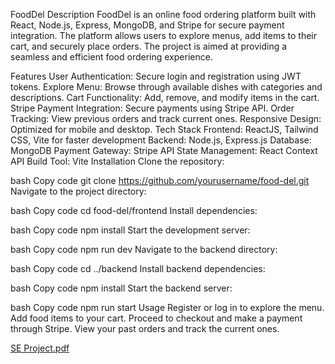 FoodDel
Description
FoodDel is an online food ordering platform built with React, Node.js, Express, MongoDB, and Stripe for secure payment integration. The platform allows users to explore menus, add items to their cart, and securely place orders. The project is aimed at providing a seamless and efficient food ordering experience.

Features
User Authentication: Secure login and registration using JWT tokens.
Explore Menu: Browse through available dishes with categories and descriptions.
Cart Functionality: Add, remove, and modify items in the cart.
Stripe Payment Integration: Secure payments using Stripe API.
Order Tracking: View previous orders and track current ones.
Responsive Design: Optimized for mobile and desktop.
Tech Stack
Frontend: ReactJS, Tailwind CSS, Vite for faster development
Backend: Node.js, Express.js
Database: MongoDB
Payment Gateway: Stripe API
State Management: React Context API
Build Tool: Vite
Installation
Clone the repository:

bash
Copy code
git clone https://github.com/yourusername/food-del.git
Navigate to the project directory:

bash
Copy code
cd food-del/frontend
Install dependencies:

bash
Copy code
npm install
Start the development server:

bash
Copy code
npm run dev
Navigate to the backend directory:

bash
Copy code
cd ../backend
Install backend dependencies:

bash
Copy code
npm install
Start the backend server:

bash
Copy code
npm run start
Usage
Register or log in to explore the menu.
Add food items to your cart.
Proceed to checkout and make a payment through Stripe.
View your past orders and track the current ones.

[SE Project.pdf](https://github.com/user-attachments/files/17069892/SE.Project.pdf.pdf)

